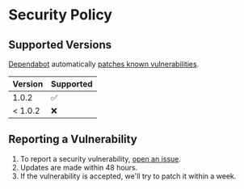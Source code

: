 # Security Policy

## Supported Versions

[Dependabot](https://docs.github.com/en/code-security/supply-chain-security/keeping-your-dependencies-updated-automatically/about-dependabot-version-updates) automatically [patches known vulnerabilities](https://github.com/FoveaCentral/hit_counter/pulls?q=is%3Apr+is%3Aclosed+author%3Aapp%2Fdependabot).

| Version | Supported          |
| ------- | ------------------ |
| 1.0.2   | :white_check_mark: |
| < 1.0.2 | :x:                |

## Reporting a Vulnerability

1. To report a security vulnerability, [open an issue](https://github.com/FoveaCentral/hit_counter/issues/new/choose).
2. Updates are made within 48 hours.
3. If the vulnerability is accepted, we'll try to patch it within a week.
